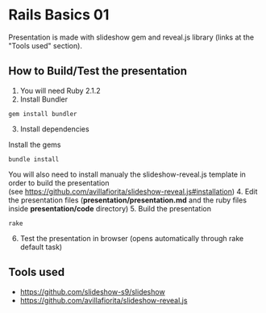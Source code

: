 Rails Basics 01
==========================

Presentation is made with slideshow gem and reveal.js library (links at the "Tools used" section).

## How to Build/Test the presentation

1. You will need Ruby 2.1.2
2. Install Bundler
<pre><code>gem install bundler</code></pre>
3. Install dependencies

  Install the gems
  <pre><code>bundle install</code></pre>

  You will also need to install manualy the slideshow-reveal.js template in order to build the presentation <br/>(see <https://github.com/avillafiorita/slideshow-reveal.js#installation>)
4. Edit the presentation files (**presentation/presentation.md** and the ruby files inside **presentation/code** directory)
5. Build the presentation
  <pre><code>rake</code></pre>
6. Test the presentation in browser (opens automatically through rake default task)

## Tools used

* https://github.com/slideshow-s9/slideshow
* https://github.com/avillafiorita/slideshow-reveal.js
